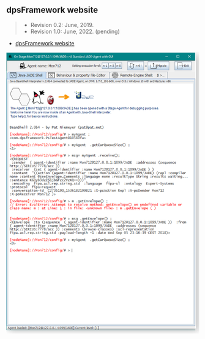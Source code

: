 ## dpsFramework website

> - Revision 0.2: June, 2019.
> - Revision 1.0: June, 2022. (pending)

-  [dpsFramework website](https://dpsframework.org)

![Problem-Solver JADE Agent](/assets/imgs/psMonitorAgent00.png)<br>
